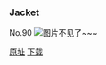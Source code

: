 ### Jacket
No.90
![图片不见了~~~](https://imgs.xkcd.com/comics/jacket.jpg)

[原址](https://xkcd.com//90) [下载](https://imgs.xkcd.com/comics/jacket.jpg)

